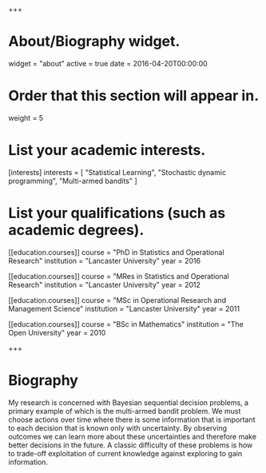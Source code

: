 +++
# About/Biography widget.
widget = "about"
active = true
date = 2016-04-20T00:00:00

# Order that this section will appear in.
weight = 5

# List your academic interests.
[interests]
  interests = [
    "Statistical Learning",
    "Stochastic dynamic programming",
    "Multi-armed bandits"
  ]

# List your qualifications (such as academic degrees).
[[education.courses]]
  course = "PhD in Statistics and Operational Research"
  institution = "Lancaster University"
  year = 2016

[[education.courses]]
  course = "MRes in Statistics and Operational Research"
  institution = "Lancaster University"
  year = 2012
  
  [[education.courses]]
  course = "MSc in Operational Research and Management Science"
  institution = "Lancaster University"
  year = 2011

[[education.courses]]
  course = "BSc in Mathematics"
  institution = "The Open University"
  year = 2010
 
+++

# Biography

My research is concerned with Bayesian sequential decision problems, a primary example of which is the multi-armed bandit problem. We must choose actions over time where there is some information that is important to each decision that is known only with uncertainty. By observing outcomes we can learn more about these uncertainties and therefore make better decisions in the future. A classic difficulty of these problems is how to trade-off exploitation of current knowledge against exploring to gain information.


